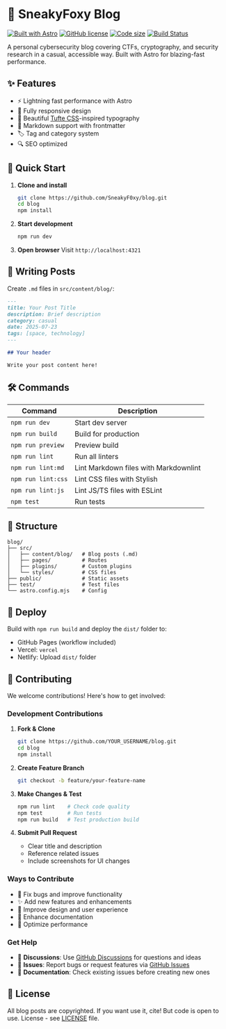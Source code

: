 # 🦊 SneakyFoxy Blog

[![Built with Astro](https://astro.badg.es/v2/built-with-astro/tiny.svg)](https://astro.build)
[![GitHub license](https://img.shields.io/github/license/SneakyF0xy/blog)](https://github.com/SneakyF0xy/blog/blob/main/LICENSE)
[![Code size](https://img.shields.io/github/languages/code-size/SneakyF0xy/blog)](https://github.com/SneakyF0xy/blog)
[![Build Status](https://github.com/emazzotta/lighthouse-badges/workflows/build/badge.svg)](https://github.com/emazzotta/lighthouse-badges/actions)

A personal cybersecurity blog covering CTFs, cryptography,
and security research in a casual, accessible way.
Built with Astro for blazing-fast performance.

## ✨ Features

- ⚡ Lightning fast performance with Astro
- 📱 Fully responsive design
- 🎨 Beautiful [Tufte CSS](https://github.com/edwardtufte/tufte-css)-inspired typography
- 📝 Markdown support with frontmatter
- 🏷️ Tag and category system
- 🔍 SEO optimized

## 🚀 Quick Start

1. **Clone and install**

   ```bash
   git clone https://github.com/SneakyF0xy/blog.git
   cd blog
   npm install
   ```

2. **Start development**

   ```bash
   npm run dev
   ```

3. **Open browser**
   Visit `http://localhost:4321`

## 📝 Writing Posts

Create `.md` files in `src/content/blog/`:

```markdown
---
title: Your Post Title
description: Brief description
category: casual
date: 2025-07-23
tags: [space, technology]
---

## Your header

Write your post content here!
```

## 🛠️ Commands

| Command | Description |
|---------|-------------|
| `npm run dev` | Start dev server |
| `npm run build` | Build for production |
| `npm run preview` | Preview build |
| `npm run lint` | Run all linters |
| `npm run lint:md` | Lint Markdown files with Markdownlint |
| `npm run lint:css` | Lint CSS files with Stylish |
| `npm run lint:js` | Lint JS/TS files with ESLint |
| `npm test` | Run tests |

## 📁 Structure

```text
blog/
├── src/
│   ├── content/blog/   # Blog posts (.md)
│   ├── pages/          # Routes
│   ├── plugins/        # Custom plugins
│   └── styles/         # CSS files
├── public/             # Static assets
├── test/               # Test files
└── astro.config.mjs    # Config
```

## 🚀 Deploy

Build with `npm run build` and deploy the `dist/` folder to:

- GitHub Pages (workflow included)
- Vercel: `vercel`
- Netlify: Upload `dist/` folder

## 🤝 Contributing

We welcome contributions! Here's how to get involved:

### Development Contributions

1. **Fork & Clone**

   ```bash
   git clone https://github.com/YOUR_USERNAME/blog.git
   cd blog
   npm install
   ```

2. **Create Feature Branch**

   ```bash
   git checkout -b feature/your-feature-name
   ```

3. **Make Changes & Test**

   ```bash
   npm run lint    # Check code quality
   npm test        # Run tests
   npm run build   # Test production build
   ```

4. **Submit Pull Request**
   - Clear title and description
   - Reference related issues
   - Include screenshots for UI changes

### Ways to Contribute

- 🐛 Fix bugs and improve functionality
- ✨ Add new features and enhancements
- 🎨 Improve design and user experience
- 📝 Enhance documentation
- 🚀 Optimize performance

### Get Help

- 💬 **Discussions**: Use
[GitHub Discussions](https://github.com/SneakyF0xy/blog/discussions)
for questions and ideas
- 🐛 **Issues**: Report bugs or request features via
[GitHub Issues](https://github.com/SneakyF0xy/blog/issues)
- 📖 **Documentation**: Check existing issues before creating new ones

## 📄 License

All blog posts are copyrighted.
If you want use it, cite!
But code is open to use.
License - see [LICENSE](LICENSE) file.
